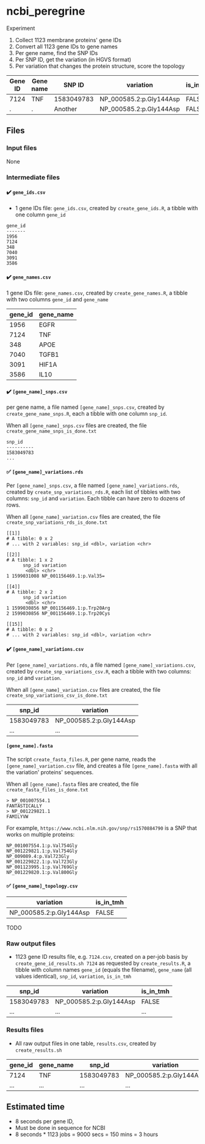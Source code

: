 # ncbi_peregrine

Experiment

  1. Collect 1123 membrane proteins' gene IDs
  2. Convert all 1123 gene IDs to gene names
  3. Per gene name, find the SNP IDs
  4. Per SNP ID, get the variation (in HGVS format)
  5. Per variation that changes the protein structure, score the topology


Gene ID|Gene name|SNP ID    |variation              |is_in_tmh
-------|---------|----------|-----------------------|---------
7124   |TNF      |1583049783|NP_000585.2:p.Gly144Asp|FALSE
.      |.        |Another   |NP_000585.2:p.Gly144Asp|FALSE

## Files

### Input files

None

### Intermediate files

#### :heavy_check_mark: `gene_ids.csv`

 * 1 gene IDs file: `gene_ids.csv`, 
   created by `create_gene_ids.R`,
   a tibble with one column `gene_id`

```
gene_id
-------
1956
7124
348
7040
3091
3586
```

#### :heavy_check_mark: `gene_names.csv`

1 gene IDs file: `gene_names.csv`, 
created by `create_gene_names.R`,
a tibble with two columns `gene_id` and `gene_name`

gene_id|gene_name
-------|----------
1956   |EGFR
7124   |TNF
348    |APOE  
7040   |TGFB1
3091   |HIF1A
3586   |IL10

#### :heavy_check_mark: `[gene_name]_snps.csv`

per gene name, a file named `[gene_name]_snps.csv`,
created by `create_gene_name_snps.R`,
each a tibble with one column `snp_id`.

When all `[gene_name]_snps.csv` files are created,
the file `create_gene_name_snps_is_done.txt`


```
snp_id    
----------
1583049783
...       
```

#### :white_check_mark: `[gene_name]_variations.rds`

Per `[gene_name]_snps.csv`, a file named `[gene_name]_variations.rds`,
created by `create_snp_variations_rds.R`,
each list of tibbles with two columns: `snp_id` and `variation`.
Each tibble can have zero to dozens of rows.

When all `[gene_name]_variation.csv` files are created,
the file `create_snp_variations_rds_is_done.txt`

```
[[1]]
# A tibble: 0 x 2
# ... with 2 variables: snp_id <dbl>, variation <chr>

[[2]]
# A tibble: 1 x 2
      snp_id variation              
       <dbl> <chr>                  
1 1599031008 NP_001156469.1:p.Val35=

[[4]]
# A tibble: 2 x 2
      snp_id variation                
       <dbl> <chr>                    
1 1599030856 NP_001156469.1:p.Trp20Arg
2 1599030856 NP_001156469.1:p.Trp20Cys

[[15]]
# A tibble: 0 x 2
# ... with 2 variables: snp_id <dbl>, variation <chr>
```

#### :heavy_check_mark: `[gene_name]_variations.csv`

Per `[gene_name]_variations.rds`, a file named `[gene_name]_variations.csv`,
created by `create_snp_variations_csv.R`,
each a tibble with two columns: `snp_id` and `variation`.

When all `[gene_name]_variation.csv` files are created,
the file `create_snp_variations_csv_is_done.txt`

snp_id    |variation              
----------|-----------------------
1583049783|NP_000585.2:p.Gly144Asp
...       |...                    

#### `[gene_name].fasta`

The script `create_fasta_files.R`,
per gene name, reads the `[gene_name]_variation.csv` file,
and creates a file `[gene_name].fasta` with all the variation'
proteins' sequences.

When all `[gene_name].fasta` files are created,
the file `create_fasta_files_is_done.txt`

```
> NP_001007554.1
FANTASTICALLY
> NP_001229821.1
FAMILYVW
```

For example, `https://www.ncbi.nlm.nih.gov/snp/rs1570884790` is a SNP that
works on multiple proteins:

```
NP_001007554.1:p.Val754Gly
NP_001229821.1:p.Val754Gly
NP_009089.4:p.Val723Gly
NP_001229822.1:p.Val723Gly
NP_001123995.1:p.Val769Gly
NP_001229820.1:p.Val800Gly 
```

#### :white_check_mark: `[gene_name]_topology.csv`

variation              |is_in_tmh
-----------------------|---------
NP_000585.2:p.Gly144Asp|FALSE

TODO

### Raw output files

 * 1123 gene ID results file, e.g. `7124.csv`, 
   created on a per-job basis by `create_gene_id_results.sh 7124`
   as requested by `create_results.R`,
   a tibble with column names `gene_id` (equals the filename),
   `gene_name` (all values identical), `snp_id`, `variation`, `is_in_tmh`

snp_id    |variation              |is_in_tmh
----------|-----------------------|---------
1583049783|NP_000585.2:p.Gly144Asp|FALSE
...       |...                    |...

### Results files

 * All raw output files in one table, `results.csv`,
   created by `create_results.sh`

gene_id|gene_name|snp_id    |variation              |is_in_tmh
-------|---------|----------|-----------------------|---------
7124   |TNF      |1583049783|NP_000585.2:p.Gly144Asp|FALSE
...    |...      |...       |...                    |...

## Estimated time

 * 8 seconds per gene ID, 
 * Must be done in sequence for NCBI
 * 8 seconds * 1123 jobs = 9000 secs = 150 mins = 3 hours
 

